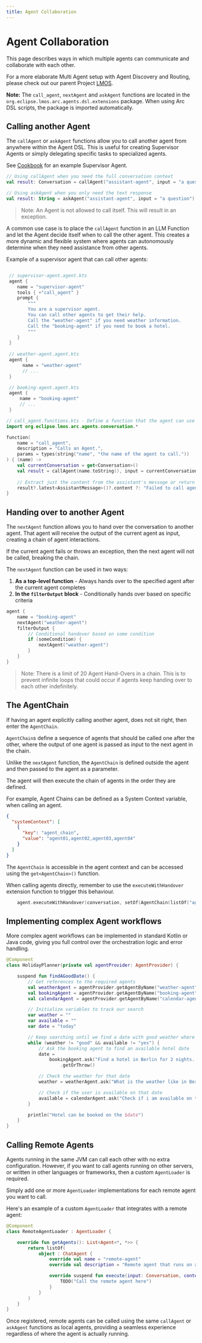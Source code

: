 ```yaml
---
title: Agent Collaboration
---
```

# Agent Collaboration

This page describes ways in which multiple agents can communicate and collaborate with each other.

For a more elaborate Multi Agent setup with Agent Discovery and Routing, 
please check out our parent Project [LMOS](https://eclipse.dev/lmos/).

**Note:** The `call_agent`, `nextAgent` and `askAgent` functions are located 
in the `org.eclipse.lmos.arc.agents.dsl.extensions` package.
When using Arc DSL scripts, the package is imported automatically.

## Calling another Agent

The `callAgent` or `askAgent` functions allow you to call another agent from anywhere within the Agent DSL.
This is useful for creating Supervisor Agents or simply delegating specific tasks to specialized agents.

See [Cookbook](/docs/arc/cookbook/supervisor) for an example Supervisor Agent.

```kotlin
// Using callAgent when you need the full conversation context
val result: Conversation = callAgent("assistant-agent", input = "a question".toConversation()).getOrNull()

// Using askAgent when you only need the text response
val result: String = askAgent("assistant-agent", input = "a question").getOrNull()
```

> Note: An Agent is not allowed to call itself. This will result in an exception.

A common use case is to place the `callAgent` function in an LLM Function
and let the Agent decide itself when to call the other agent. This creates a more dynamic and flexible system
where agents can autonomously determine when they need assistance from other agents.

Example of a supervisor agent that can call other agents:

```kts

 // supervisor-agent.agent.kts 
 agent {
    name = "supervisor-agent"
    tools { +"call_agent" }   
    prompt {
        """
        You are a supervisor agent. 
        You can call other agents to get their help.
        Call the "weather-agent" if you need weather information.
        Call the "booking-agent" if you need to book a hotel.
        """
    } 
 }
 
 // weather-agent.agent.kts 
 agent { 
      name = "weather-agent"
      // ...
 }

 // booking-agent.agent.kts 
 agent {
     name = "booking-agent"
     // ... 
 }

// call_agent.functions.kts - Define a function that the agent can use to call other agents.
import org.eclipse.lmos.arc.agents.conversation.*

function(
    name = "call_agent",
    description = "Calls an Agent.",
    params = types(string("name", "the name of the agent to call."))
) { (name) ->
    val currentConversation = get<Conversation>()
    val result = callAgent(name.toString(), input = currentConversation).getOrNull()
    
    // Extract just the content from the assistant's message or return an error message
    result?.latest<AssistantMessage>()?.content ?: "Failed to call agent $name!"
}

```

## Handing over to another Agent

The `nextAgent` function allows you to hand over the conversation to another agent.
That agent will receive the output of the current agent as input, creating a chain of agent interactions.

If the current agent fails or throws an exception, then the next agent will not be called, breaking the chain.

The `nextAgent` function can be used in two ways:

1. **As a top-level function** - Always hands over to the specified agent after the current agent completes
2. **In the `filterOutput` block** - Conditionally hands over based on specific criteria

```kts
agent {
    name = "booking-agent"
    nextAgent("weather-agent")
    filterOutput {
        // Conditional handover based on some condition
        if (someCondition) {
            nextAgent("weather-agent") 
        }
    }
}
```

> Note: There is a limit of 20 Agent Hand-Overs in a chain. This is to prevent infinite loops that could occur if agents keep handing over to each other indefinitely.


## The AgentChain

If having an agent explicitly calling another agent, does not sit right, then enter the `AgentChain`.

`AgentChain`s define a sequence of agents that should be called one after the other, 
where the output of one agent is passed as input to the next agent in the chain.

Unlike the `nextAgent` function, the `AgentChain` is defined outside the agent and then passed to 
the agent as a parameter.

The agent will then execute the chain of agents in the order they are defined.

For example, Agent Chains can be defined as a System Context variable, when calling an agent.

```json
{
  "systemContext": [
    {
      "key": "agent_chain",
      "value": "agent01,agent02,agent03,agent04"
    }
  ]
}

```

The `AgentChain` is accessible in the agent context and can be accessed using the `get<AgentChain>()` function.

When calling agents directly, remember to use the `executeWithHandover` extension function to trigger this behaviour.

```kts
    agent.executeWithHandover(conversation, setOf(AgentChain(listOf("agent01,agent02,agent03,agent04"))))
```


## Implementing complex Agent workflows 

More complex agent workflows can be implemented in standard Kotlin or Java code, 
giving you full control over the orchestration logic and error handling.


```kts
@Component
class HolidayPlanner(private val agentProvider: AgentProvider) {

    suspend fun findAGoodDate() {
        // Get references to the required agents
        val weatherAgent = agentProvider.getAgentByName("weather-agent") as ChatAgent
        val bookingAgent = agentProvider.getAgentByName("booking-agent") as ChatAgent
        val calendarAgent = agentProvider.getAgentByName("calendar-agent") as ChatAgent

        // Initialize variables to track our search
        var weather = ""
        var available = ""
        var date = "today"

        // Keep searching until we find a date with good weather where the user is available
        while (weather != "good" && available != "yes") {
            // Ask the booking agent to find an available hotel date
            date =
                bookingAgent.ask("Find a hotel in Berlin for 2 nights. Return the first available date after $date.")
                    .getOrThrow()

            // Check the weather for that date
            weather = weatherAgent.ask("What is the weather like in Berlin on $date? Return good or bad.").getOrThrow()

            // Check if the user is available on that date
            available = calendarAgent.ask("Check if i am available on the $date? Return yes or no.").getOrThrow()
        }

        println("Hotel can be booked on the $date")
    }
}
```


## Calling Remote Agents

Agents running in the same JVM can call each other with no extra configuration. 
However, if you want to call agents running on other servers, or written in other languages or frameworks, 
then a custom `AgentLoader` is required.

Simply add one or more `AgentLoader` implementations for each remote agent you want to call. 

Here's an example of a custom `AgentLoader` that integrates with a remote agent:

```kts
@Component
class RemoteAgentLoader : AgentLoader {

    override fun getAgents(): List<Agent<*, *>> {
        return listOf(
            object : ChatAgent {
                override val name = "remote-agent"
                override val description = "Remote agent that runs on a different server"

                override suspend fun execute(input: Conversation, context: Set<Any>): Result<Conversation, AgentFailedException> {
                    TODO("Call the remote agent here")
                }
            }
        )
    }
}
```

Once registered, remote agents can be called using the same `callAgent` or `askAgent` functions as local agents, 
providing a seamless experience regardless of where the agent is actually running.
